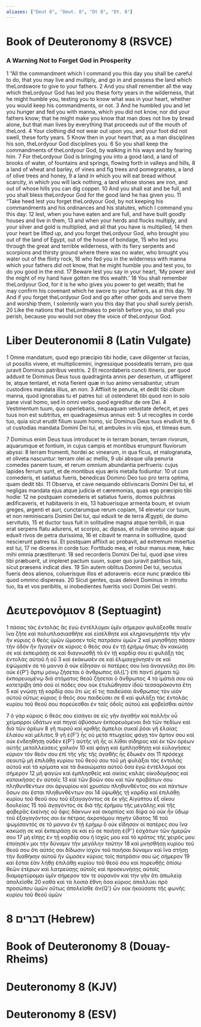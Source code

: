 ```yaml
---
aliases: ["Deut 8", "Deut. 8", "Dt 8", "Dt. 8"]
---
```



# Book of Deuteronomy 8 (RSVCE)

### A Warning Not to Forget God in Prosperity
1 “All the commandment which I command you this day you shall be careful to do, that you may live and multiply, and go in and possess the land which theLordswore to give to your fathers.
2 And you shall remember all the way which theLordyour God has led you these forty years in the wilderness, that he might humble you, testing you to know what was in your heart, whether you would keep his commandments, or not.
3 And he humbled you and let you hunger and fed you with manna, which you did not know, nor did your fathers know; that he might make you know that man does not live by bread alone, but that man lives by everything that proceeds out of the mouth of theLord.
4 Your clothing did not wear out upon you, and your foot did not swell, these forty years.
5 Know then in your heart that, as a man disciplines his son, theLordyour God disciplines you.
6 So you shall keep the commandments of theLordyour God, by walking in his ways and by fearing him.
7 For theLordyour God is bringing you into a good land, a land of brooks of water, of fountains and springs, flowing forth in valleys and hills,
8 a land of wheat and barley, of vines and fig trees and pomegranates, a land of olive trees and honey,
9 a land in which you will eat bread without scarcity, in which you will lack nothing, a land whose stones are iron, and out of whose hills you can dig copper.
10 And you shall eat and be full, and you shall bless theLordyour God for the good land he has given you.
11 “Take heed lest you forget theLordyour God, by not keeping his commandments and his ordinances and his statutes, which I command you this day:
12 lest, when you have eaten and are full, and have built goodly houses and live in them,
13 and when your herds and flocks multiply, and your silver and gold is multiplied, and all that you have is multiplied,
14 then your heart be lifted up, and you forget theLordyour God, who brought you out of the land of Egypt, out of the house of bondage,
15 who led you through the great and terrible wilderness, with its fiery serpents and scorpions and thirsty ground where there was no water, who brought you water out of the flinty rock,
16 who fed you in the wilderness with manna which your fathers did not know, that he might humble you and test you, to do you good in the end.
17 Beware lest you say in your heart, ‘My power and the might of my hand have gotten me this wealth.’
18 You shall remember theLordyour God, for it is he who gives you power to get wealth; that he may confirm his covenant which he swore to your fathers, as at this day.
19 And if you forget theLordyour God and go after other gods and serve them and worship them, I solemnly warn you this day that you shall surely perish.
20 Like the nations that theLordmakes to perish before you, so shall you perish, because you would not obey the voice of theLordyour God.


# Liber Deuteronomii 8 (Latin Vulgate)

1 Omne mandatum, quod ego præcipio tibi hodie, cave diligenter ut facias, ut possitis vivere, et multiplicemini, ingressique possideatis terram, pro qua juravit Dominus patribus vestris.
2 Et recordaberis cuncti itineris, per quod adduxit te Dominus Deus tuus quadraginta annis per desertum, ut affligeret te, atque tentaret, et nota fierent quæ in tuo animo versabantur, utrum custodires mandata illius, an non.
3 Afflixit te penuria, et dedit tibi cibum manna, quod ignorabas tu et patres tui: ut ostenderet tibi quod non in solo pane vivat homo, sed in omni verbo quod egreditur de ore Dei.
4 Vestimentum tuum, quo operiebaris, nequaquam vetustate defecit, et pes tuus non est subtritus, en quadragesimus annus est:
5 ut recogites in corde tuo, quia sicut erudit filium suum homo, sic Dominus Deus tuus erudivit te,
6 ut custodias mandata Domini Dei tui, et ambules in viis ejus, et timeas eum.

7 Dominus enim Deus tuus introducet te in terram bonam, terram rivorum, aquarumque et fontium, in cujus campis et montibus erumpunt fluviorum abyssi:
8 terram frumenti, hordei ac vinearum, in qua ficus, et malogranata, et oliveta nascuntur: terram olei ac mellis,
9 ubi absque ulla penuria comedes panem tuum, et rerum omnium abundantia perfrueris: cujus lapides ferrum sunt, et de montibus ejus æris metalla fodiuntur:
10 ut cum comederis, et satiatus fueris, benedicas Domino Deo tuo pro terra optima, quam dedit tibi.
11 Observa, et cave nequando obliviscaris Domini Dei tui, et negligas mandata ejus atque judicia et cæremonias, quas ego præcipio tibi hodie:
12 ne postquam comederis et satiatus fueris, domos pulchras ædificaveris, et habitaveris in eis,
13 habuerisque armenta boum, et ovium greges, argenti et auri, cunctarumque rerum copiam,
14 elevetur cor tuum, et non reminiscaris Domini Dei tui, qui eduxit te de terra Ægypti, de domo servitutis,
15 et ductor tuus fuit in solitudine magna atque terribili, in qua erat serpens flatu adurens, et scorpio, ac dipsas, et nullæ omnino aquæ: qui eduxit rivos de petra durissima,
16 et cibavit te manna in solitudine, quod nescierunt patres tui. Et postquam afflixit ac probavit, ad extremum misertus est tui,
17 ne diceres in corde tuo: Fortitudo mea, et robur manus meæ, hæc mihi omnia præstiterunt:
18 sed recorderis Domini Dei tui, quod ipse vires tibi præbuerit, ut impleret pactum suum, super quo juravit patribus tuis, sicut præsens indicat dies.
19 Sin autem oblitus Domini Dei tui, secutus fueris deos alienos, coluerisque illos et adoraveris: ecce nunc prædico tibi quod omnino dispereas.
20 Sicut gentes, quas delevit Dominus in introitu tuo, ita et vos peribitis, si inobedientes fueritis voci Domini Dei vestri.


# Δευτερονόμιον 8 (Septuagint)

1 πάσας τὰς ἐντολάς ἃς ἐγὼ ἐντέλλομαι ὑμῖν σήμερον φυλάξεσθε ποιεῖν ἵνα ζῆτε καὶ πολυπλασιασθῆτε καὶ εἰσέλθητε καὶ κληρονομήσητε τὴν γῆν ἣν κύριος ὁ θεὸς ὑμῶν ὤμοσεν τοῖς πατράσιν ὑμῶν
2 καὶ μνησθήσῃ πᾶσαν τὴν ὁδόν ἣν ἤγαγέν σε κύριος ὁ θεός σου ἐν τῇ ἐρήμῳ ὅπως ἂν κακώσῃ σε καὶ ἐκπειράσῃ σε καὶ διαγνωσθῇ τὰ ἐν τῇ καρδίᾳ σου εἰ φυλάξῃ τὰς ἐντολὰς αὐτοῦ ἢ οὔ
3 καὶ ἐκάκωσέν σε καὶ ἐλιμαγχόνησέν σε καὶ ἐψώμισέν σε τὸ μαννα ὃ οὐκ εἴδησαν οἱ πατέρες σου ἵνα ἀναγγείλῃ σοι ὅτι οὐκ ἐ{P'} ἄρτῳ μόνῳ ζήσεται ὁ ἄνθρωπος ἀλ{L'} ἐπὶ παντὶ ῥήματι τῷ ἐκπορευομένῳ διὰ στόματος θεοῦ ζήσεται ὁ ἄνθρωπος
4 τὰ ἱμάτιά σου οὐ κατετρίβη ἀπὸ σοῦ οἱ πόδες σου οὐκ ἐτυλώθησαν ἰδοὺ τεσσαράκοντα ἔτη
5 καὶ γνώσῃ τῇ καρδίᾳ σου ὅτι ὡς εἴ τις παιδεύσαι ἄνθρωπος τὸν υἱὸν αὐτοῦ οὕτως κύριος ὁ θεός σου παιδεύσει σε
6 καὶ φυλάξῃ τὰς ἐντολὰς κυρίου τοῦ θεοῦ σου πορεύεσθαι ἐν ταῖς ὁδοῖς αὐτοῦ καὶ φοβεῖσθαι αὐτόν

7 ὁ γὰρ κύριος ὁ θεός σου εἰσάγει σε εἰς γῆν ἀγαθὴν καὶ πολλήν οὗ χείμαρροι ὑδάτων καὶ πηγαὶ ἀβύσσων ἐκπορευόμεναι διὰ τῶν πεδίων καὶ διὰ τῶν ὀρέων
8 γῆ πυροῦ καὶ κριθῆς ἄμπελοι συκαῖ ῥόαι γῆ ἐλαίας ἐλαίου καὶ μέλιτος
9 γῆ ἐ{F'} ἧς οὐ μετὰ πτωχείας φάγῃ τὸν ἄρτον σου καὶ οὐκ ἐνδεηθήσῃ οὐδὲν ἐ{P'} αὐτῆς γῆ ἧς οἱ λίθοι σίδηρος καὶ ἐκ τῶν ὀρέων αὐτῆς μεταλλεύσεις χαλκόν
10 καὶ φάγῃ καὶ ἐμπλησθήσῃ καὶ εὐλογήσεις κύριον τὸν θεόν σου ἐπὶ τῆς γῆς τῆς ἀγαθῆς ἧς ἔδωκέν σοι
11 πρόσεχε σεαυτῷ μὴ ἐπιλάθῃ κυρίου τοῦ θεοῦ σου τοῦ μὴ φυλάξαι τὰς ἐντολὰς αὐτοῦ καὶ τὰ κρίματα καὶ τὰ δικαιώματα αὐτοῦ ὅσα ἐγὼ ἐντέλλομαί σοι σήμερον
12 μὴ φαγὼν καὶ ἐμπλησθεὶς καὶ οἰκίας καλὰς οἰκοδομήσας καὶ κατοικήσας ἐν αὐταῖς
13 καὶ τῶν βοῶν σου καὶ τῶν προβάτων σου πληθυνθέντων σοι ἀργυρίου καὶ χρυσίου πληθυνθέντος σοι καὶ πάντων ὅσων σοι ἔσται πληθυνθέντων σοι
14 ὑψωθῇς τῇ καρδίᾳ καὶ ἐπιλάθῃ κυρίου τοῦ θεοῦ σου τοῦ ἐξαγαγόντος σε ἐκ γῆς Αἰγύπτου ἐξ οἴκου δουλείας
15 τοῦ ἀγαγόντος σε διὰ τῆς ἐρήμου τῆς μεγάλης καὶ τῆς φοβερᾶς ἐκείνης οὗ ὄφις δάκνων καὶ σκορπίος καὶ δίψα οὗ οὐκ ἦν ὕδωρ τοῦ ἐξαγαγόντος σοι ἐκ πέτρας ἀκροτόμου πηγὴν ὕδατος
16 τοῦ ψωμίσαντός σε τὸ μαννα ἐν τῇ ἐρήμῳ ὃ οὐκ εἴδησαν οἱ πατέρες σου ἵνα κακώσῃ σε καὶ ἐκπειράσῃ σε καὶ εὖ σε ποιήσῃ ἐ{P'} ἐσχάτων τῶν ἡμερῶν σου
17 μὴ εἴπῃς ἐν τῇ καρδίᾳ σου ἡ ἰσχύς μου καὶ τὸ κράτος τῆς χειρός μου ἐποίησέν μοι τὴν δύναμιν τὴν μεγάλην ταύτην
18 καὶ μνησθήσῃ κυρίου τοῦ θεοῦ σου ὅτι αὐτός σοι δίδωσιν ἰσχὺν τοῦ ποιῆσαι δύναμιν καὶ ἵνα στήσῃ τὴν διαθήκην αὐτοῦ ἣν ὤμοσεν κύριος τοῖς πατράσιν σου ὡς σήμερον
19 καὶ ἔσται ἐὰν λήθῃ ἐπιλάθῃ κυρίου τοῦ θεοῦ σου καὶ πορευθῇς ὀπίσω θεῶν ἑτέρων καὶ λατρεύσῃς αὐτοῖς καὶ προσκυνήσῃς αὐτοῖς διαμαρτύρομαι ὑμῖν σήμερον τόν τε οὐρανὸν καὶ τὴν γῆν ὅτι ἀπωλείᾳ ἀπολεῖσθε
20 καθὰ καὶ τὰ λοιπὰ ἔθνη ὅσα κύριος ἀπολλύει πρὸ προσώπου ὑμῶν οὕτως ἀπολεῖσθε ἀν{Q'} ὧν οὐκ ἠκούσατε τῆς φωνῆς κυρίου τοῦ θεοῦ ὑμῶν


# 8 דברים (Hebrew)


# Book of Deuteronomy 8 (Douay-Rheims)


# Deuteronomy 8 (KJV)


# Deuteronomy 8 (ESV)

